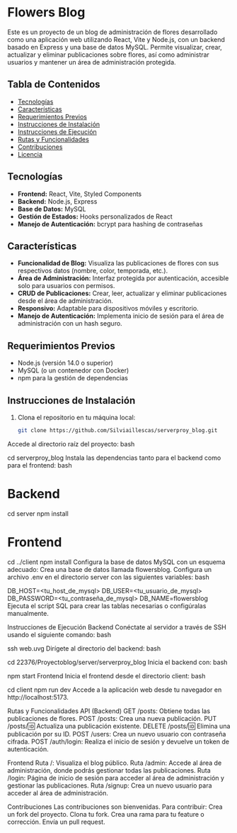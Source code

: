 # Flowers Blog 

Este es un proyecto de un blog de administración de flores desarrollado como una aplicación web utilizando React, Vite y Node.js, con un backend basado en Express y una base de datos MySQL. Permite visualizar, crear, actualizar y eliminar publicaciones sobre flores, así como administrar usuarios y mantener un área de administración protegida.


## Tabla de Contenidos
- [Tecnologías](#tecnologías)
- [Características](#características)
- [Requerimientos Previos](#requerimientos-previos)
- [Instrucciones de Instalación](#instrucciones-de-instalación)
- [Instrucciones de Ejecución](#instrucciones-de-ejecución)
- [Rutas y Funcionalidades](#rutas-y-funcionalidades)
- [Contribuciones](#contribuciones)
- [Licencia](#licencia)


## Tecnologías
- **Frontend:** React, Vite, Styled Components
- **Backend:** Node.js, Express
- **Base de Datos:** MySQL
- **Gestión de Estados:** Hooks personalizados de React
- **Manejo de Autenticación:** bcrypt para hashing de contraseñas

## Características
- **Funcionalidad de Blog:** Visualiza las publicaciones de flores con sus respectivos datos (nombre, color, temporada, etc.).
- **Área de Administración:** Interfaz protegida por autenticación, accesible solo para usuarios con permisos.
- **CRUD de Publicaciones:** Crear, leer, actualizar y eliminar publicaciones desde el área de administración.
- **Responsivo:** Adaptable para dispositivos móviles y escritorio.
- **Manejo de Autenticación:** Implementa inicio de sesión para el área de administración con un hash seguro.

## Requerimientos Previos
- Node.js (versión 14.0 o superior)
- MySQL (o un contenedor con Docker)
- npm para la gestión de dependencias

## Instrucciones de Instalación
1. Clona el repositorio en tu máquina local:
   ```bash
   git clone https://github.com/Silviaillescas/serverproy_blog.git
Accede al directorio raíz del proyecto:
bash

cd serverproy_blog
Instala las dependencias tanto para el backend como para el frontend:
bash


# Backend
cd server
npm install

# Frontend
cd ../client
npm install
Configura la base de datos MySQL con un esquema adecuado:
Crea una base de datos llamada flowersblog.
Configura un archivo .env en el directorio server con las siguientes variables:
bash

DB_HOST=<tu_host_de_mysql>
DB_USER=<tu_usuario_de_mysql>
DB_PASSWORD=<tu_contraseña_de_mysql>
DB_NAME=flowersblog
Ejecuta el script SQL para crear las tablas necesarias o configúralas manualmente.

Instrucciones de Ejecución
Backend
Conéctate al servidor a través de SSH usando el siguiente comando:
bash

ssh web.uvg
Dirígete al directorio del backend:
bash

cd 22376/Proyectoblog/server/serverproy_blog
Inicia el backend con:
bash

npm start
Frontend
Inicia el frontend desde el directorio client:
bash

cd client
npm run dev
Accede a la aplicación web desde tu navegador en http://localhost:5173.

Rutas y Funcionalidades
API (Backend)
GET /posts: Obtiene todas las publicaciones de flores.
POST /posts: Crea una nueva publicación.
PUT /posts/:id: Actualiza una publicación existente.
DELETE /posts/:id: Elimina una publicación por su ID.
POST /users: Crea un nuevo usuario con contraseña cifrada.
POST /auth/login: Realiza el inicio de sesión y devuelve un token de autenticación.

Frontend
Ruta /: Visualiza el blog público.
Ruta /admin: Accede al área de administración, donde podrás gestionar todas las publicaciones.
Ruta /login: Página de inicio de sesión para acceder al área de administración y gestionar las publicaciones.
Ruta /signup: Crea un nuevo usuario para acceder al área de administración.

Contribuciones
Las contribuciones son bienvenidas. Para contribuir:
Crea un fork del proyecto.
Clona tu fork.
Crea una rama para tu feature o corrección.
Envía un pull request.